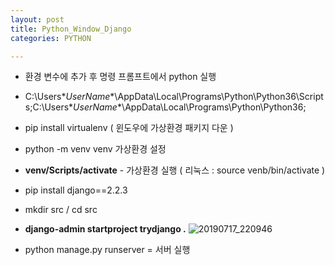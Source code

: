 ```yaml
---
layout: post
title: Python_Window_Django
categories: PYTHON

---
```



* 환경 변수에 추가 후 명령 프롬프트에서 python 실행
* C:\Users\**UserName**\AppData\Local\Programs\Python\Python36\Scripts\;C:\Users\**UserName**\AppData\Local\Programs\Python\Python36;

* pip install virtualenv ( 윈도우에 가상환경 패키지 다운 )
* python -m venv venv 가상환경 설정
* **venv/Scripts/activate** - 가상환경 실행   ( 리눅스 : source venb/bin/activate )
* pip install django==2.2.3
* mkdir src / cd src
* **django-admin startproject trydjango .**
![20190717_220946](https://user-images.githubusercontent.com/47915302/61378128-a28f8980-a8df-11e9-818e-421b1819fc99.png)



* python manage.py runserver   = 서버 실행 
